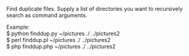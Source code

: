 <p>Find duplicate files.  Supply a list of directories you want to recursively search as command arguments.</p>

Example:<br>
$ python finddup.py ~/pictures ./ ../pictures2<br>
$ perl finddup.pl ~/pictures ./ ../pictures2<br>
$ php finddup.php ~/pictures ./ ../pictures2<br>
